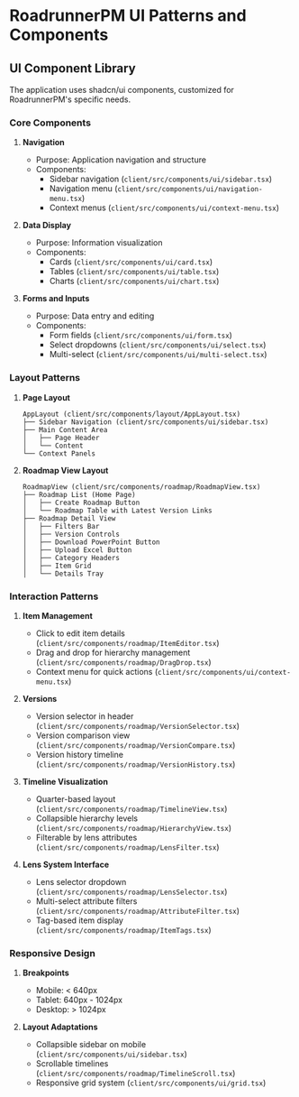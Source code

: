 # RoadrunnerPM UI Patterns and Components

## UI Component Library
The application uses shadcn/ui components, customized for RoadrunnerPM's specific needs.

### Core Components

1. **Navigation**
   - Purpose: Application navigation and structure
   - Components:
     - Sidebar navigation (`client/src/components/ui/sidebar.tsx`)
     - Navigation menu (`client/src/components/ui/navigation-menu.tsx`)
     - Context menus (`client/src/components/ui/context-menu.tsx`)

2. **Data Display**
   - Purpose: Information visualization
   - Components:
     - Cards (`client/src/components/ui/card.tsx`)
     - Tables (`client/src/components/ui/table.tsx`)
     - Charts (`client/src/components/ui/chart.tsx`)

3. **Forms and Inputs**
   - Purpose: Data entry and editing
   - Components:
     - Form fields (`client/src/components/ui/form.tsx`)
     - Select dropdowns (`client/src/components/ui/select.tsx`)
     - Multi-select (`client/src/components/ui/multi-select.tsx`)

### Layout Patterns

1. **Page Layout**
   ```
   AppLayout (client/src/components/layout/AppLayout.tsx)
   ├── Sidebar Navigation (client/src/components/ui/sidebar.tsx)
   ├── Main Content Area
   │   ├── Page Header
   │   └── Content
   └── Context Panels
   ```

2. **Roadmap View Layout**
   ```
   RoadmapView (client/src/components/roadmap/RoadmapView.tsx)
   ├── Roadmap List (Home Page)
   │   ├── Create Roadmap Button
   │   └── Roadmap Table with Latest Version Links
   ├── Roadmap Detail View
   │   ├── Filters Bar
   │   ├── Version Controls
   │   ├── Download PowerPoint Button
   │   ├── Upload Excel Button
   │   ├── Category Headers
   │   ├── Item Grid
   │   └── Details Tray
   ```

### Interaction Patterns

1. **Item Management**
   - Click to edit item details (`client/src/components/roadmap/ItemEditor.tsx`)
   - Drag and drop for hierarchy management (`client/src/components/roadmap/DragDrop.tsx`)
   - Context menu for quick actions (`client/src/components/ui/context-menu.tsx`)

2. **Versions**
   - Version selector in header (`client/src/components/roadmap/VersionSelector.tsx`)
   - Version comparison view (`client/src/components/roadmap/VersionCompare.tsx`)
   - Version history timeline (`client/src/components/roadmap/VersionHistory.tsx`)

3. **Timeline Visualization**
   - Quarter-based layout (`client/src/components/roadmap/TimelineView.tsx`)
   - Collapsible hierarchy levels (`client/src/components/roadmap/HierarchyView.tsx`)
   - Filterable by lens attributes (`client/src/components/roadmap/LensFilter.tsx`)

4. **Lens System Interface**
   - Lens selector dropdown (`client/src/components/roadmap/LensSelector.tsx`)
   - Multi-select attribute filters (`client/src/components/roadmap/AttributeFilter.tsx`)
   - Tag-based item display (`client/src/components/roadmap/ItemTags.tsx`)

### Responsive Design

1. **Breakpoints**
   - Mobile: < 640px
   - Tablet: 640px - 1024px
   - Desktop: > 1024px

2. **Layout Adaptations**
   - Collapsible sidebar on mobile (`client/src/components/ui/sidebar.tsx`)
   - Scrollable timelines (`client/src/components/roadmap/TimelineScroll.tsx`)
   - Responsive grid system (`client/src/components/ui/grid.tsx`)